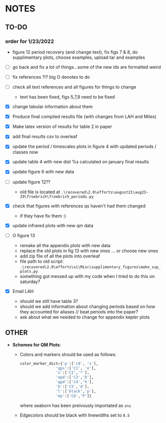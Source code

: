 # NOTES

## TO-DO

### order for 1/23/2022
* figure 12 period recovery (and change text), fix figs 7 & 8, do supplimentary plots, choose examples, upload tar and examples 

- [ ] go back and fix a lot of things...some of the new ids are formatted weird

- [ ] fix references ?!? big O denotes to do
- [ ] check all text references and all figures for things to change
    * text has been fixed, figs 5,7,8 need to be fixed 
- [x] change tabular information about them 

- [x] Produce final compiled results file (with changes from LAH and Miles)   
- [x] Make latex version of results for table 2 in paper  
- [x] add final results csv to overleaf    
- [x] update the period / timescales plots in figure 4 with updated periods / classes now    
- [x] update table 4 with new dist %s calculated on january final results    
- [x] update figure 6 with new data     
- [ ] update figure 12??  
    * old file is located at `.\recovered\2.0\efforts\august21\aug23-29\froebrich\froebrich_periods.py`
- [x] check that figures with references qs haven't had them changed    
    * if they have fix them :)    
- [x] update infrared plots with new qm data 
- [ ] O figure 13   
    * remake all the appendix plots with new data      
    * replace the old plots in fig 13 with new ones ... or choose new ones    
    * add zip file of all the plots into overleaf
    * file path to old script: `.\recovered\2.0\efforts\xi\Misc\supplimentary_figures\make_sup_plots.py`     
    * something got messed up with my code when I tried to do this on saturday? 
 
- [x] Email LAH   
    * should we still have table 3?  
    * should we add information about changing periods based on how they accounted for aliases // beat periods into the  paper?
    * ask about what we needed to change for appendix kepler plots


## OTHER

* **Schemes for QM Plots**:  
    * Colors and markers should be used as follows:  
        ```python  
        color_marker_dict={'p':['c0', 's'],  
                        'qps':['C1', 'o'], 
                        's':['C2','*'], 
                        'apd':['C3','D'], 
                        'qpd':['C4','h'], 
                        'b':['C5','d'], 
                        'l':['black','p'], 
                        'mp':['C6','P']} 
        ```

        where seaborn has been preivously importated as ```sns``` 

    * Edgecolors should be black with linewidths set to ```0.5```
